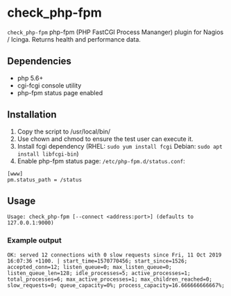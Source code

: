 # check_php-fpm
`check_php-fpm` php-fpm (PHP FastCGI Process Mananger) plugin for Nagios / Icinga. Returns health and performance data.

## Dependencies
* php 5.6+
* cgi-fcgi console utility
* php-fpm status page enabled

## Installation
1. Copy the script to /usr/local/bin/
1. Use chown and chmod to ensure the test user can execute it.
1. Install fcgi dependency (RHEL: `sudo yum install fcgi` Debian: `sudo apt install libfcgi-bin`)
1. Enable php-fpm status page: `/etc/php-fpm.d/status.conf`:
```
[www]
pm.status_path = /status
```

## Usage
```
Usage: check_php-fpm [--connect <address:port>]	(defaults to 127.0.0.1:9000)
```

### Example output
```
OK: served 12 connections with 0 slow requests since Fri, 11 Oct 2019 16:07:36 +1100. | start_time=1570770456; start_since=1526; accepted_conn=12; listen_queue=0; max_listen_queue=0; listen_queue_len=128; idle_processes=5; active_processes=1; total_processes=6; max_active_processes=1; max_children_reached=0; slow_requests=0; queue_capacity=0%; process_capacity=16.666666666667%; 
```
